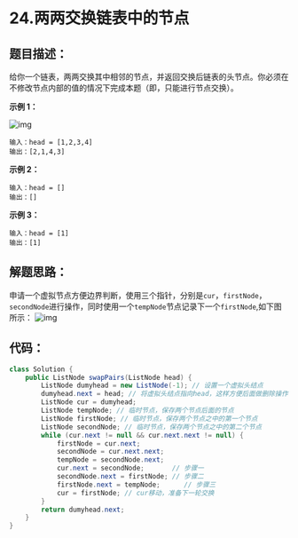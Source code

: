 # 24.两两交换链表中的节点

## 题目描述：

给你一个链表，两两交换其中相邻的节点，并返回交换后链表的头节点。你必须在不修改节点内部的值的情况下完成本题（即，只能进行节点交换）。



**示例 1：**

![img](https://cdn.nlark.com/yuque/0/2024/jpeg/40932176/1726814855337-0a9d0c08-9262-4524-9c5b-fca7debe359c.jpeg)

```plain
输入：head = [1,2,3,4]
输出：[2,1,4,3]
```

**示例 2：**

```plain
输入：head = []
输出：[]
```

**示例 3：**

```plain
输入：head = [1]
输出：[1]
```



## 解题思路：

申请一个虚拟节点方便边界判断，使用三个指针，分别是`cur`，`firstNode`，`secondNode`进行操作，同时使用一个`tempNode`节点记录下一个`firstNode`,如下图所示：
![img](https://cdn.nlark.com/yuque/0/2024/jpeg/40932176/1726816149746-d3bef38d-7608-4f8d-90f2-d79b3d6e46ab.jpeg)



## 代码：

```java
class Solution {
    public ListNode swapPairs(ListNode head) {
        ListNode dumyhead = new ListNode(-1); // 设置一个虚拟头结点
        dumyhead.next = head; // 将虚拟头结点指向head，这样方便后面做删除操作
        ListNode cur = dumyhead;
        ListNode tempNode; // 临时节点，保存两个节点后面的节点
        ListNode firstNode; // 临时节点，保存两个节点之中的第一个节点
        ListNode secondNode; // 临时节点，保存两个节点之中的第二个节点
        while (cur.next != null && cur.next.next != null) {
            firstNode = cur.next;
            secondNode = cur.next.next;
            tempNode = secondNode.next;
            cur.next = secondNode;       // 步骤一
            secondNode.next = firstNode; // 步骤二
            firstNode.next = tempNode;      // 步骤三
            cur = firstNode; // cur移动，准备下一轮交换
        }
        return dumyhead.next;
    }
}
```